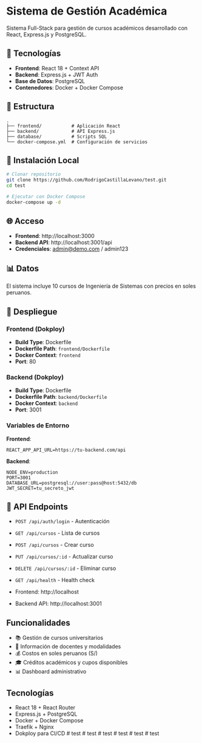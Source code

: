 # Sistema de Gestión Académica

Sistema Full-Stack para gestión de cursos académicos desarrollado con React, Express.js y PostgreSQL.

## 🚀 Tecnologías

- **Frontend**: React 18 + Context API
- **Backend**: Express.js + JWT Auth
- **Base de Datos**: PostgreSQL
- **Contenedores**: Docker + Docker Compose

## 📁 Estructura

```
.
├── frontend/           # Aplicación React
├── backend/            # API Express.js
├── database/           # Scripts SQL
└── docker-compose.yml  # Configuración de servicios
```

## 🔧 Instalación Local

```bash
# Clonar repositorio
git clone https://github.com/RodrigoCastillaLevano/test.git
cd test

# Ejecutar con Docker Compose
docker-compose up -d
```

## 🌐 Acceso

- **Frontend**: http://localhost:3000
- **Backend API**: http://localhost:3001/api
- **Credenciales**: admin@demo.com / admin123

## 📊 Datos

El sistema incluye 10 cursos de Ingeniería de Sistemas con precios en soles peruanos.

## 🚀 Despliegue

### Frontend (Dokploy)
- **Build Type**: Dockerfile
- **Dockerfile Path**: `frontend/Dockerfile`
- **Docker Context**: `frontend`
- **Port**: 80

### Backend (Dokploy)
- **Build Type**: Dockerfile
- **Dockerfile Path**: `backend/Dockerfile`
- **Docker Context**: `backend`
- **Port**: 3001

### Variables de Entorno

**Frontend**:
```
REACT_APP_API_URL=https://tu-backend.com/api
```

**Backend**:
```
NODE_ENV=production
PORT=3001
DATABASE_URL=postgresql://user:pass@host:5432/db
JWT_SECRET=tu_secreto_jwt
```

## 📝 API Endpoints

- `POST /api/auth/login` - Autenticación
- `GET /api/cursos` - Lista de cursos
- `POST /api/cursos` - Crear curso
- `PUT /api/cursos/:id` - Actualizar curso
- `DELETE /api/cursos/:id` - Eliminar curso
- `GET /api/health` - Health check

- Frontend: http://localhost
- Backend API: http://localhost:3001

## Funcionalidades

- 📚 Gestión de cursos universitarios
- 👥 Información de docentes y modalidades
- 💰 Costos en soles peruanos (S/)
- 🎓 Créditos académicos y cupos disponibles
- 📊 Dashboard administrativo

## Tecnologías

- React 18 + React Router
- Express.js + PostgreSQL
- Docker + Docker Compose
- Traefik + Nginx
- Dokploy para CI/CD
#   t e s t 
 
 #   t e s t 
 
 #   t e s t 
 
 #   t e s t 
 
 #   t e s t 
 
 #   t e s t 
 
 